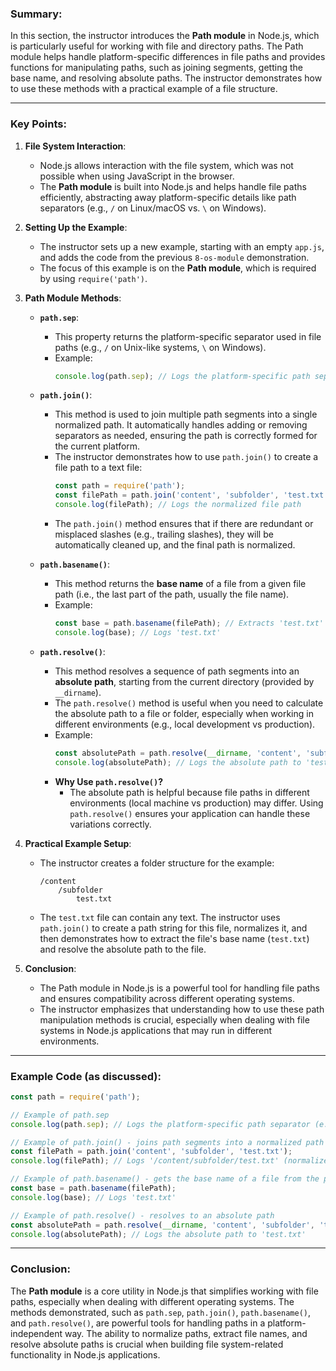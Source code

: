 ### Summary:

In this section, the instructor introduces the **Path module** in Node.js, which is particularly useful for working with file and directory paths. The Path module helps handle platform-specific differences in file paths and provides functions for manipulating paths, such as joining segments, getting the base name, and resolving absolute paths. The instructor demonstrates how to use these methods with a practical example of a file structure.

---

### Key Points:

1. **File System Interaction**:
   - Node.js allows interaction with the file system, which was not possible when using JavaScript in the browser.
   - The **Path module** is built into Node.js and helps handle file paths efficiently, abstracting away platform-specific details like path separators (e.g., `/` on Linux/macOS vs. `\` on Windows).

2. **Setting Up the Example**:
   - The instructor sets up a new example, starting with an empty `app.js`, and adds the code from the previous `8-os-module` demonstration.
   - The focus of this example is on the **Path module**, which is required by using `require('path')`.

3. **Path Module Methods**:

   - **`path.sep`**:
     - This property returns the platform-specific separator used in file paths (e.g., `/` on Unix-like systems, `\` on Windows).
     - Example:
       ```js
       console.log(path.sep); // Logs the platform-specific path separator
       ```

   - **`path.join()`**:
     - This method is used to join multiple path segments into a single normalized path. It automatically handles adding or removing separators as needed, ensuring the path is correctly formed for the current platform.
     - The instructor demonstrates how to use `path.join()` to create a file path to a text file:
       ```js
       const path = require('path');
       const filePath = path.join('content', 'subfolder', 'test.txt');
       console.log(filePath); // Logs the normalized file path
       ```
     - The `path.join()` method ensures that if there are redundant or misplaced slashes (e.g., trailing slashes), they will be automatically cleaned up, and the final path is normalized.

   - **`path.basename()`**:
     - This method returns the **base name** of a file from a given file path (i.e., the last part of the path, usually the file name).
     - Example:
       ```js
       const base = path.basename(filePath); // Extracts 'test.txt' from the filePath
       console.log(base); // Logs 'test.txt'
       ```

   - **`path.resolve()`**:
     - This method resolves a sequence of path segments into an **absolute path**, starting from the current directory (provided by `__dirname`).
     - The `path.resolve()` method is useful when you need to calculate the absolute path to a file or folder, especially when working in different environments (e.g., local development vs production).
     - Example:
       ```js
       const absolutePath = path.resolve(__dirname, 'content', 'subfolder', 'test.txt');
       console.log(absolutePath); // Logs the absolute path to 'test.txt'
       ```
     - **Why Use `path.resolve()`?**
       - The absolute path is helpful because file paths in different environments (local machine vs production) may differ. Using `path.resolve()` ensures your application can handle these variations correctly.

4. **Practical Example Setup**:
   - The instructor creates a folder structure for the example:
     ```
     /content
         /subfolder
             test.txt
     ```
   - The `test.txt` file can contain any text. The instructor uses `path.join()` to create a path string for this file, normalizes it, and then demonstrates how to extract the file's base name (`test.txt`) and resolve the absolute path to the file.

5. **Conclusion**:
   - The Path module in Node.js is a powerful tool for handling file paths and ensures compatibility across different operating systems.
   - The instructor emphasizes that understanding how to use these path manipulation methods is crucial, especially when dealing with file systems in Node.js applications that may run in different environments.

---

### Example Code (as discussed):

```js
const path = require('path');

// Example of path.sep
console.log(path.sep); // Logs the platform-specific path separator (e.g., '/' or '\\')

// Example of path.join() - joins path segments into a normalized path
const filePath = path.join('content', 'subfolder', 'test.txt');
console.log(filePath); // Logs '/content/subfolder/test.txt' (normalized path)

// Example of path.basename() - gets the base name of a file from the path
const base = path.basename(filePath);
console.log(base); // Logs 'test.txt'

// Example of path.resolve() - resolves to an absolute path
const absolutePath = path.resolve(__dirname, 'content', 'subfolder', 'test.txt');
console.log(absolutePath); // Logs the absolute path to 'test.txt'
```

---

### Conclusion:

The **Path module** is a core utility in Node.js that simplifies working with file paths, especially when dealing with different operating systems. The methods demonstrated, such as `path.sep`, `path.join()`, `path.basename()`, and `path.resolve()`, are powerful tools for handling paths in a platform-independent way. The ability to normalize paths, extract file names, and resolve absolute paths is crucial when building file system-related functionality in Node.js applications.
